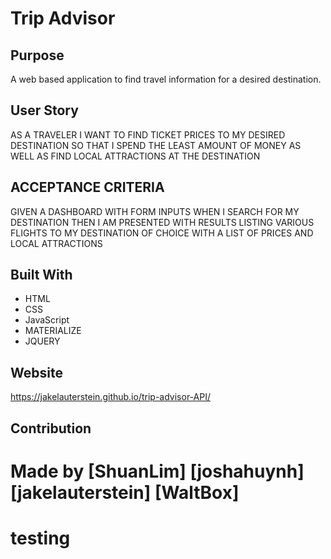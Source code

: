 # Trip Advisor

## Purpose

A web based application to find travel information for a desired destination. 

## User Story

AS A TRAVELER 
I WANT TO FIND TICKET PRICES TO MY DESIRED DESTINATION
SO THAT I SPEND THE LEAST AMOUNT OF MONEY AS WELL AS FIND LOCAL ATTRACTIONS AT THE DESTINATION

## ACCEPTANCE CRITERIA 

GIVEN A DASHBOARD WITH FORM INPUTS
WHEN I SEARCH FOR MY DESTINATION
THEN I AM PRESENTED WITH RESULTS LISTING VARIOUS FLIGHTS TO MY DESTINATION OF CHOICE WITH A LIST OF PRICES AND LOCAL ATTRACTIONS

## Built With

- HTML
- CSS
- JavaScript
- MATERIALIZE
- JQUERY

## Website

https://jakelauterstein.github.io/trip-advisor-API/


## Contribution

Made by [ShuanLim] [joshahuynh] [jakelauterstein] [WaltBox]
=======
# testing
